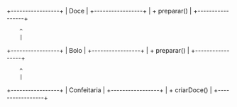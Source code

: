 +-----------------+
|      Doce       |
+-----------------+
| + preparar()    |
+-----------------+

        ^
        |
+-----------------+
|      Bolo       |
+-----------------+
| + preparar()    |
+-----------------+

        ^
        |
+-----------------+
|   Confeitaria   |
+-----------------+
| + criarDoce()   |
+-----------------+
